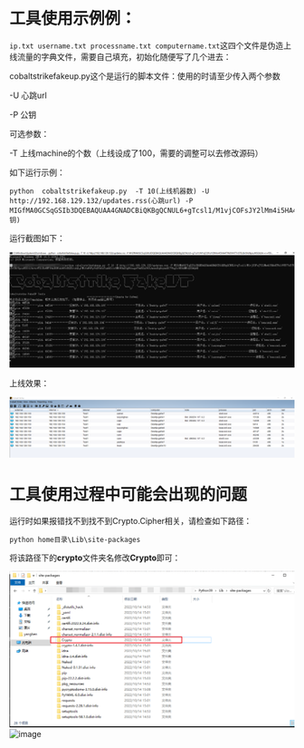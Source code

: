 # 工具使用示例例：

``ip.txt username.txt processname.txt computername.txt``这四个文件是伪造上线流量的字典文件，需要自己填充，初始化随便写了几个进去：

cobaltstrikefakeup.py这个是运行的脚本文件：使用的时请至少传入两个参数

-U 心跳url

-P 公钥

可选参数：

-T 上线machine的个数（上线设成了100，需要的调整可以去修改源码）

如下运行示例：

```
python  cobaltstrikefakeup.py  -T 10(上线机器数) -U http://192.168.129.132/updates.rss(心跳url) -P MIGfMA0GCSqGSIb3DQEBAQUAA4GNADCBiQKBgQCNUL6+gTcsl1/M1vjCOFsJY2lMm4i5HA4TPki0VH77n57ELBv5H/8pzuWSGtL9n+n+FDiUh4WF84nX6W6dd4Vs8XZEfcbQLpYM10aW0FpVdSVwGxTum9ZilrXMG9UmZOgNtbugwY4eRSxO9ILAnwxXqGbymdSC7VhgSc9E8dNMtQIDAQAB(公钥)
```

运行截图如下：

![image-20221014153320338](https://github.com/minhangxiaohui/cobaltstrikefakeup/blob/master/readme.assets/image-20221014153320338.png)

上线效果：

![image-20221014153354500](readme.assets/image-20221014153354500.png)

# 工具使用过程中可能会出现的问题

运行时如果报错找不到找不到Crypto.Cipher相关，请检查如下路径：

``python home目录\Lib\site-packages``

将该路径下的**crypto**文件夹名修改**Crypto**即可：

![image-20221014153747937](readme.assets/image-20221014153747937.png)
![image](https://j.gifs.com/BrjxLX.gif)








